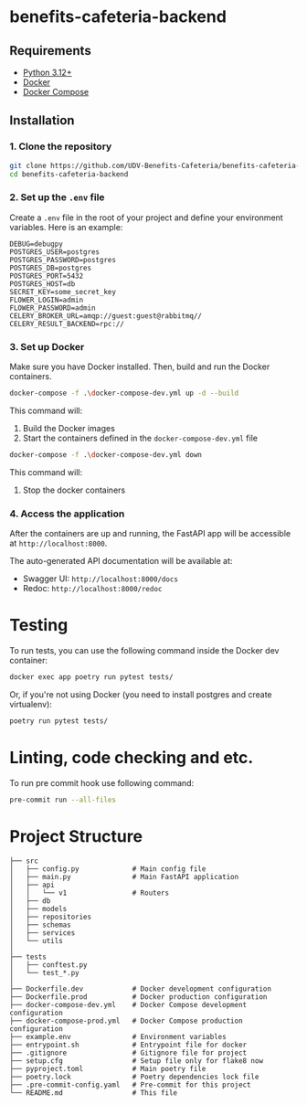 # benefits-cafeteria-backend

## Requirements

- [Python 3.12+](https://www.python.org/downloads/)
- [Docker](https://www.docker.com/get-started)
- [Docker Compose](https://docs.docker.com/compose/install/)

## Installation

### 1. Clone the repository

```bash
git clone https://github.com/UDV-Benefits-Cafeteria/benefits-cafeteria-backend.git
cd benefits-cafeteria-backend
```
### 2. Set up the ``.env`` file

Create a ``.env`` file in the root of your project and define your environment variables. Here is an example:

```dotenv
DEBUG=debugpy
POSTGRES_USER=postgres
POSTGRES_PASSWORD=postgres
POSTGRES_DB=postgres
POSTGRES_PORT=5432
POSTGRES_HOST=db
SECRET_KEY=some_secret_key
FLOWER_LOGIN=admin
FLOWER_PASSWORD=admin
CELERY_BROKER_URL=amqp://guest:guest@rabbitmq//
CELERY_RESULT_BACKEND=rpc://
```

### 3. Set up Docker
Make sure you have Docker installed. Then, build and run the Docker containers.

```bash
docker-compose -f .\docker-compose-dev.yml up -d --build
```
This command will:
1. Build the Docker images
2. Start the containers defined in the ``docker-compose-dev.yml`` file

```bash
docker-compose -f .\docker-compose-dev.yml down
```
This command will:
1. Stop the docker containers

### 4. Access the application
After the containers are up and running, the FastAPI app will be accessible at ``http://localhost:8000``.

The auto-generated API documentation will be available at:

- Swagger UI: ``http://localhost:8000/docs``
- Redoc: ``http://localhost:8000/redoc``

# Testing

To run tests, you can use the following command inside the Docker dev container:
```bash
docker exec app poetry run pytest tests/
```
Or, if you're not using Docker (you need to install postgres and create virtualenv): 
```bash
poetry run pytest tests/
```

# Linting, code checking and etc.
To run pre commit hook use following command:

```bash
pre-commit run --all-files
```

# Project Structure

```
├── src
│   ├── config.py             # Main config file
│   ├── main.py               # Main FastAPI application
│   ├── api
│   │   └── v1                # Routers
│   ├── db                    
│   ├── models               
│   ├── repositories
│   ├── schemas
│   ├── services
│   └── utils
│
├── tests
│   ├── conftest.py
│   └── test_*.py    
│               
├── Dockerfile.dev            # Docker development configuration
├── Dockerfile.prod           # Docker production configuration
├── docker-compose-dev.yml    # Docker Compose development configuration
├── docker-compose-prod.yml   # Docker Compose production configuration
├── example.env               # Environment variables
├── entrypoint.sh             # Entrypoint file for docker
├── .gitignore                # Gitignore file for project
├── setup.cfg                 # Setup file only for flake8 now
├── pyproject.toml            # Main poetry file
├── poetry.lock               # Poetry dependencies lock file
├── .pre-commit-config.yaml   # Pre-commit for this project
└── README.md                 # This file
```
